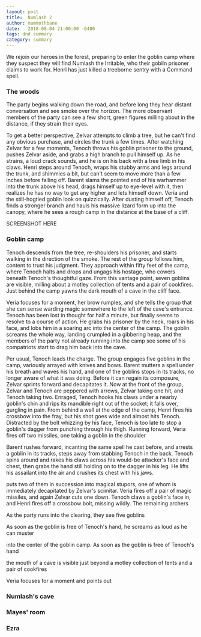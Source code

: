 ```yaml
---
layout: post
title:  Numlash 2
author: mammothbane
date:   2018-08-04 21:00:00 -0400
tags: dnd summary
category: summary
---
```


We rejoin our heroes in the forest, preparing to enter the goblin camp where they suspect they will find Numlash the Irritable, who their goblin prisoner claims to work for. Henri has just killed a treeborne sentry with a Command spell.


### The woods
The party begins walking down the road, and before long they hear distant conversation and see smoke over the horizon. The more observant members of the party can see a few short, green figures milling about in the distance, if they strain their eyes.

To get a better perspective, Zelvar attempts to climb a tree, but he can't find any obvious purchase, and circles the trunk a few times. After watching Zelvar for a few moments, Tenoch throws his goblin prisoner to the ground, pushes Zelvar aside, and grabs a high branch to pull himself up. As he strains, a loud crack sounds, and he is on his back with a tree limb in his claws. Henri steps around Tenoch, wraps his stubby arms and legs around the trunk, and shimmies a bit, but can't seem to move more than a few inches before falling off. Barent slams the pointed end of his warhammer into the trunk above his head, drags himself up to eye-level with it, then realizes he has no way to get any higher and lets himself down. Veria and the still-hogtied goblin look on quizzically. After dusting himself off, Tenoch finds a stronger branch and hauls his massive lizard form up into the canopy, where he sees a rough camp in the distance at the base of a cliff.

SCREENSHOT HERE


### Goblin camp
Tenoch descends from the tree, re-shoulders his prisoner, and starts walking in the direction of the smoke. The rest of the group follows him, content to trust his judgment. They approach within fifty feet of the camp, where Tenoch halts and drops and ungags his hostage, who cowers beneath Tenoch's thoughtful gaze. From this vantage point, seven goblins are visible, milling about a motley collection of tents and a pair of cookfires. Just behind the camp yawns the dark mouth of a cave in the cliff face.

Veria focuses for a moment, her brow rumples, and she tells the group that she can sense warding magic somewhere to the left of the cave's entrance. Tenoch has been lost in thought for half a minute, but finally seems to resolve to a course of action. He grabs his prisoner by the neck, roars in his face, and lobs him in a soaring arc into the center of the camp. The goblin screams the whole way, landing crumpled in a gibbering heap, and the members of the party not already running into the camp see some of his compatriots start to drag him back into the cave.

Per usual, Tenoch leads the charge. The group engages five goblins in the camp, variously arrayed with knives and bows. Barent mutters a spell under his breath and waves his hand, and one of the goblins stops in its tracks, no longer aware of what it was doing. Before it can regain its composure, Zelvar sprints forward and decapitates it. Now at the front of the group, Zelvar and Tenoch are peppered with arrows, Zelvar taking one hit, and Tenoch taking two. Enraged, Tenoch hooks his claws under a nearby goblin's chin and rips its mandible right out of the socket; it falls over, gurgling in pain. From behind a wall at the edge of the camp, Henri fires his crossbow into the fray, but his shot goes wide and almost hits Tenoch. Distracted by the bolt whizzing by his face, Tenoch is too late to stop a goblin's dagger from punching through his thigh. Running forward, Veria fires off two missiles, one taking a goblin in the shoulder 

 Barent rushes forward, incanting the same spell he cast before, and arrests a goblin in its tracks, steps away from stabbing Tenoch in the back. Tenoch spins around and rakes his claws across his would-be attacker's face and chest, then grabs the hand still holding on to the dagger in his leg. He lifts his assailant into the air and crushes its chest with his jaws.



 puts two of them in succession into magical stupors, one of whom is immediately decapitated by Zelvar's scimitar. Veria fires off a pair of magic missiles, and again Zelvar cuts one down. Tenoch claws a goblin's face in, and Henri fires off a crossbow bolt, missing wildly. The remaining archers 


As the party runs into the clearing, they see five goblins 


As soon as the goblin is free of Tenoch's hand, he screams as loud as he can muster

 into the center of the goblin camp. As soon as the goblin is free of Tenoch's hand


 the mouth of a cave is visible just beyond a motley collection of tents and a pair of cookfires

 Veria focuses for a moment and points out 



### Numlash's cave

### Mayes' room

### Ezra